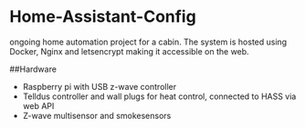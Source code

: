 # Home-Assistant-Config

ongoing home automation project for a cabin.
The system is hosted using Docker, Nginx and letsencrypt making it accessible on the web.

##Hardware
- Raspberry pi with USB z-wave controller
- Telldus controller and wall plugs for heat control, connected to HASS via web API
- Z-wave multisensor and smokesensors
